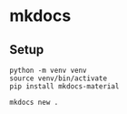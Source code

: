 # mkdocs

## Setup 

```
python -m venv venv
source venv/bin/activate
pip install mkdocs-material

mkdocs new . 



```